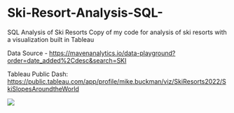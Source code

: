 # Ski-Resort-Analysis-SQL-
SQL Analysis of Ski Resorts 
Copy of my code for analysis of ski resorts with a visualization built in Tableau

Data Source - https://mavenanalytics.io/data-playground?order=date_added%2Cdesc&search=SKI

Tableau Public Dash: https://public.tableau.com/app/profile/mike.buckman/viz/SkiResorts2022/SkiSlopesAroundtheWorld

<div class='tableauPlaceholder' id='viz1757829814165' style='position: relative'><noscript><a href='#'><img alt=' ' src='https:&#47;&#47;public.tableau.com&#47;static&#47;images&#47;Sk&#47;SkiResorts2022&#47;SkiSlopesAroundtheWorld&#47;1_rss.png' style='border: none' /></a></noscript><object class='tableauViz'  style='display:none;'><param name='host_url' value='https%3A%2F%2Fpublic.tableau.com%2F' /> <param name='embed_code_version' value='3' /> <param name='site_root' value='' /><param name='name' value='SkiResorts2022&#47;SkiSlopesAroundtheWorld' /><param name='tabs' value='yes' /><param name='toolbar' value='yes' /><param name='static_image' value='https:&#47;&#47;public.tableau.com&#47;static&#47;images&#47;Sk&#47;SkiResorts2022&#47;SkiSlopesAroundtheWorld&#47;1.png' /> <param name='animate_transition' value='yes' /><param name='display_static_image' value='yes' /><param name='display_spinner' value='yes' /><param name='display_overlay' value='yes' /><param name='display_count' value='yes' /><param name='language' value='en-US' 

